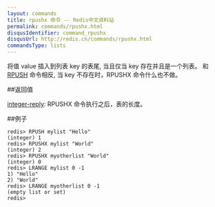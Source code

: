 ```yaml
---
layout: commands
title: rpushx 命令 -- Redis中文资料站
permalink: commands/rpushx.html
disqusIdentifier: command_rpushx
disqusUrl: http://redis.cn/commands/rpushx.html
commandsType: lists
---
```


将值 value 插入到列表 key 的表尾, 当且仅当 key 存在并且是一个列表。 和 [RPUSH](/commands/rpush.html) 命令相反, 当 key 不存在时，RPUSHX 命令什么也不做。

##返回值

[integer-reply](/topics/protocol.html#integer-reply): RPUSHX 命令执行之后，表的长度。

##例子

	redis> RPUSH mylist "Hello"
	(integer) 1
	redis> RPUSHX mylist "World"
	(integer) 2
	redis> RPUSHX myotherlist "World"
	(integer) 0
	redis> LRANGE mylist 0 -1
	1) "Hello"
	2) "World"
	redis> LRANGE myotherlist 0 -1
	(empty list or set)
	redis> 